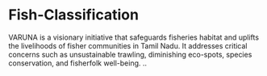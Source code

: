 # Fish-Classification
VARUNA is a visionary initiative that safeguards fisheries habitat and uplifts the livelihoods of fisher communities in Tamil Nadu. It addresses critical concerns such as unsustainable trawling, diminishing eco-spots, species conservation, and fisherfolk well-being.
..
